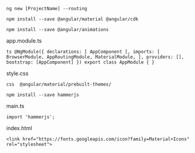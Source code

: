 `
ng new [ProjectName] --routing
`

`
npm install --save @angular/material @angular/cdk
`

`
npm install --save @angular/animations
`

app.module.ts

`ts
@NgModule({
  declarations: [
    AppComponent
  ],
  imports: [
    BrowserModule,
    AppRoutingModule,
    MaterialModule,
  ],
  providers: [],
  bootstrap: [AppComponent]
})
export class AppModule { }
`

style.css

`css 
    @angular/material/prebuilt-themes/
`

`
    npm install --save hammerjs
`


main.ts

`
    import 'hammerjs';
`

index.html

`
    <link href="https://fonts.googleapis.com/icon?family=Material+Icons" rel="stylesheet">
`